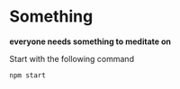 # Something

**everyone needs something to meditate on**

Start with the following command

```
npm start
```
